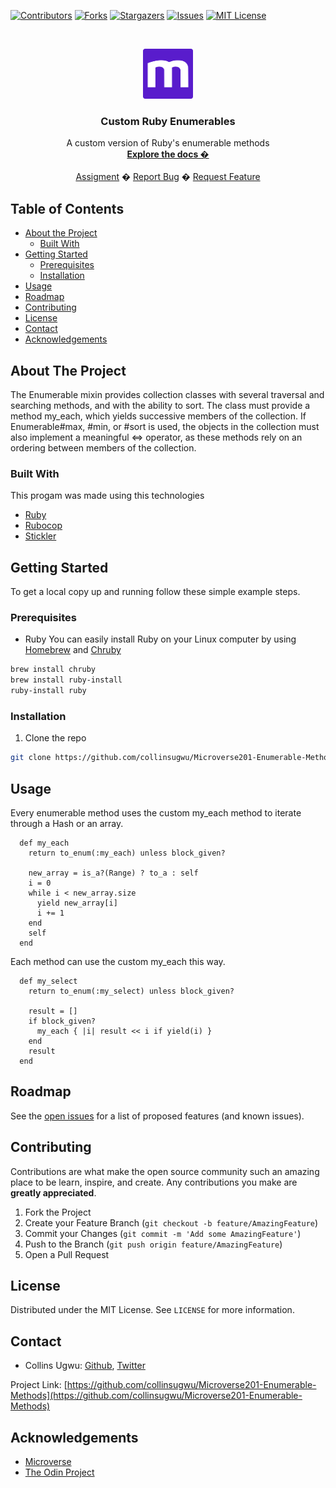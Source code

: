 
<!-- PROJECT SHIELDS -->
<!--
*** I'm using markdown "reference style" links for readability.
*** Reference links are enclosed in brackets [ ] instead of parentheses ( ).
*** See the bottom of this document for the declaration of the reference variables
*** for contributors-url, forks-url, etc. This is an optional, concise syntax you may use.
*** https://www.markdownguide.org/basic-syntax/#reference-style-links
-->
[![Contributors][contributors-shield]][contributors-url]
[![Forks][forks-shield]][forks-url]
[![Stargazers][stars-shield]][stars-url]
[![Issues][issues-shield]][issues-url]
[![MIT License][license-shield]][license-url]



<!-- PROJECT LOGO -->
<br />
<p align="center">
  <a href="https://www.microverse.org/">
    <img src="doc/microverse.png" alt="Logo" width="80" height="80">
  </a>

  <h3 align="center">Custom Ruby Enumerables</h3>

  <p align="center">
    A custom version of Ruby's enumerable methods
    <br />
    <a href="https://github.com/collinsugwu/Microverse201-Enumerable-Methods/blob/master/README.md"><strong>Explore the docs �</strong></a>
    <br />
    <br />
    <a href="https://www.theodinproject.com/courses/ruby-programming/lessons/advanced-building-blocks.">Assigment</a>
    �
    <a href="https://github.com/collinsugwu/Microverse201-Enumerable-Methods/issues">Report Bug</a>
    �
    <a href="https://github.com/collinsugwu/Microverse201-Enumerable-Methods/issues">Request Feature</a>
  </p>
</p>



<!-- TABLE OF CONTENTS -->
## Table of Contents

* [About the Project](#about-the-project)
  * [Built With](#built-with)
* [Getting Started](#getting-started)
  * [Prerequisites](#prerequisites)
  * [Installation](#installation)
* [Usage](#usage)
* [Roadmap](#roadmap)
* [Contributing](#contributing)
* [License](#license)
* [Contact](#contact)
* [Acknowledgements](#acknowledgements)



<!-- ABOUT THE PROJECT -->
## About The Project

<!-- [![Product Name Screen Shot][product-screenshot]](https://example.com) -->

The Enumerable mixin provides collection classes with several traversal and searching methods, and with the ability to sort. The class must provide a method my_each, which yields successive members of the collection. If Enumerable#max, #min, or #sort is used, the objects in the collection must also implement a meaningful <=> operator, as these methods rely on an ordering between members of the collection.

### Built With
This progam was made using this technologies
* [Ruby](https://www.ruby-lang.org/en/)
* [Rubocop](https://github.com/rubocop-hq/rubocop)
* [Stickler](https://stickler-ci.com/)


<!-- GETTING STARTED -->
## Getting Started

To get a local copy up and running follow these simple example steps.

### Prerequisites

* Ruby
You can easily install Ruby on your Linux computer by using [Homebrew](https://docs.brew.sh/) and [Chruby](https://github.com/postmodern/chruby)
```sh
brew install chruby
brew install ruby-install
ruby-install ruby
```

### Installation

<!-- 1. Get a free API Key at [https://example.com](https://example.com) -->
1. Clone the repo
```sh
git clone https://github.com/collinsugwu/Microverse201-Enumerable-Methods.git
```
<!-- 3. Install NPM packages
```sh
npm install
``` -->
<!-- 4. Enter your API in `config.js`
```JS
const API_KEY = 'ENTER YOUR API';
``` -->


<!-- USAGE EXAMPLES -->
## Usage

Every enumerable method uses the custom my_each method to iterate through a Hash or an array.

```
  def my_each
    return to_enum(:my_each) unless block_given?

    new_array = is_a?(Range) ? to_a : self
    i = 0
    while i < new_array.size
      yield new_array[i]
      i += 1
    end
    self
  end

```
Each method can use the custom my_each this way.

```
  def my_select
    return to_enum(:my_select) unless block_given?

    result = []
    if block_given?
      my_each { |i| result << i if yield(i) }
    end
    result
  end
```

<!-- ROADMAP -->
## Roadmap

See the [open issues](https://github.com/collinsugwu/Microverse201-Enumerable-Methods/issues) for a list of proposed features (and known issues).


<!-- CONTRIBUTING -->
## Contributing

Contributions are what make the open source community such an amazing place to be learn, inspire, and create. Any contributions you make are **greatly appreciated**.

1. Fork the Project
2. Create your Feature Branch (`git checkout -b feature/AmazingFeature`)
3. Commit your Changes (`git commit -m 'Add some AmazingFeature'`)
4. Push to the Branch (`git push origin feature/AmazingFeature`)
5. Open a Pull Request



<!-- LICENSE -->
## License

Distributed under the MIT License. See `LICENSE` for more information.


<!-- CONTACT -->
## Contact


* Collins Ugwu: [Github](https://github.com/collinsugwu), [Twitter](https://twitter.com/collinsugwu_me
)


Project Link: [https://github.com/collinsugwu/Microverse201-Enumerable-Methods](https://github.com/collinsugwu/Microverse201-Enumerable-Methods)

<!-- ACKNOWLEDGEMENTS -->
## Acknowledgements
* [Microverse](https://www.microverse.org/)
* [The Odin Project](https://www.theodinproject.com/)




<!-- MARKDOWN LINKS & IMAGES -->
<!-- https://www.markdownguide.org/basic-syntax/#reference-style-links -->
[contributors-shield]: https://img.shields.io/github/contributors/othneildrew/Best-README-Template.svg?style=flat-square
[contributors-url]: https://github.com/collinsugwu/Microverse201-Enumerable-Methods/graphs/contributors
[forks-shield]: https://img.shields.io/github/forks/collinsugwu/Microverse201-Enumerable-Methods
[forks-url]: https://github.com/collinsugwu/Microverse201-Enumerable-Methods/network/members
[stars-shield]: https://img.shields.io/github/stars/collinsugwu/Microverse201-Enumerable-Methods
[stars-url]: https://github.com/collinsugwu/Microverse201-Enumerable-Methods/stargazers
[issues-shield]: https://img.shields.io/github/issues/collinsugwu/Microverse201-Enumerable-Methods
[issues-url]: https://github.com/collinsugwu/Microverse201-Enumerable-Methods/issues
[license-shield]: https://img.shields.io/github/license/collinsugwu/Microverse201-Enumerable-Methods
[license-url]: https://github.com/collinsugwu/Microverse201-Enumerable-Methods/blob/master/LICENSE.txt
